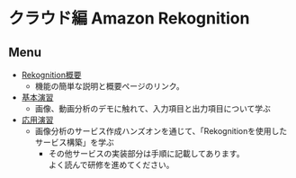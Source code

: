 # クラウド編 Amazon Rekognition

## Menu

* [Rekognition概要](./Rekognition概要.md)
  * 機能の簡単な説明と概要ページのリンク。
* [基本演習](./基本演習.md)
  * 画像、動画分析のデモに触れて、入力項目と出力項目について学ぶ
* [応用演習](./応用演習.md)
  * 画像分析のサービス作成ハンズオンを通じて、「Rekognitionを使用したサービス構築」を学ぶ
    * その他サービスの実装部分は手順に記載してあります。  
    よく読んで研修を進めてください。
  